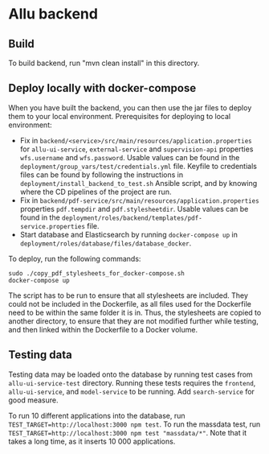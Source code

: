 # Allu backend

## Build
To build backend, run "mvn clean install" in this directory.

## Deploy locally with docker-compose
When you have built the backend, you can then use the jar files to deploy them to your local environment.
Prerequisites for deploying to local environment:
- Fix in `backend/<service>/src/main/resources/application.properties` for
`allu-ui-service`, `external-service` and `supervision-api` properties `wfs.username` and `wfs.password`.
Usable values can be found in the `deployment/group_vars/test/credentials.yml` file.
Keyfile to credentials files can be found by following the instructions in `deployment/install_backend_to_test.sh`
Ansible script, and by knowing where the CD pipelines of the project are run.
- Fix in `backend/pdf-service/src/main/resources/application.properties` properties `pdf.tempdir` and `pdf.stylesheetdir`.
Usable values can be found in the `deployment/roles/backend/templates/pdf-service.properties` file.
- Start database and Elasticsearch by running `docker-compose up` in `deployment/roles/database/files/database_docker`.

To deploy, run the following commands:
```
sudo ./copy_pdf_stylesheets_for_docker-compose.sh
docker-compose up
```
The script has to be run to ensure that all stylesheets are included. They could not be included in the Dockerfile,
as all files used for the Dockerfile need to be within the same folder it is in. Thus, the stylesheets are copied to
another directory, to ensure that they are not modified further while testing, and then linked within the Dockerfile
to a Docker volume.

## Testing data
Testing data may be loaded onto the database by running test cases from `allu-ui-service-test` directory.
Running these tests requires the `frontend`, `allu-ui-service`, and `model-service` to be running.
Add `search-service` for good measure.

To run 10 different applications into the database, run `TEST_TARGET=http://localhost:3000 npm test`.
To run the massdata test, run `TEST_TARGET=http://localhost:3000 npm test "massdata/*"`. Note that it takes a long time,
as it inserts 10 000 applications. 